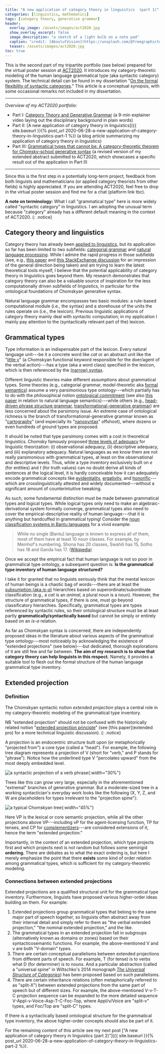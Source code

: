 ```yaml
---
title: "A new application of category theory in linguistics  (part 1)"
categories: [linguistics, mathematics]
tags: [category theory, generative grammar]
header:
  overlay_image: /assets/images/act2020.jpg
  show_overlay_excerpt: false
  image_description: "a sketch of a light bulb on a note pad"
  caption: "credit: [AbsolutVision](https://unsplash.com/@freegraphictoday?utm_source=unsplash&utm_medium=referral&utm_content=creditCopyText) on [Unsplash](https://unsplash.com/s/photos/idea?utm_source=unsplash&utm_medium=referral&utm_content=creditCopyText))"
  teaser: /assets/images/act2020.jpg
toc: true
---
```


This is the second part of my tripartite portfolio (see below) prepared for the virtual poster session at [ACT2020](https://act2020.mit.edu). It introduces my category-theoretic modeling of the human language grammatical type (aka syntactic category) system. The technical detail can be found in my dissertation "[On the formal flexibility of syntactic categories](https://www.repository.cam.ac.uk/handle/1810/297789)." This article is a conceptual synopsis, with some occasional remarks not included in my dissertation.

***
*Overview of my ACT2020 portfolio:*
- Part I: [Category Theory and Generative Grammar](https://www.youtube.com/watch?v=dzEPH8K4CaQ&t=10s) (a 9-min explainer video laying out the disciplinary background in plain words)
- Part II: [A new application of category theory in linguistics]({{ site.baseurl }}{% post_url 2020-06-28-a-new-application-of-category-theory-in-linguistics-part-1 %}) (a blog article summarizing my application of category theory in linguistics)
- Part III: [Grammatical types that cannot be: A category-theoretic theorem for Chomsky-school generative syntax](https://www.juliosong.com/doc/Song2020ACTabstract.pdf) (a revised version of my extended abstract submitted to ACT2020, which showcases a specific result out of the application in Part II)

***

Since this is the first step in a potentially long-term project, feedback from both linguists and mathematicians (or applied category theorists from other fields) is highly appreciated. If you are attending ACT2020, feel free to drop in the virtual poster session and find me for a chat (platform link tbc).

**A note on terminology:** What I call "grammatical type" here is more widely called "syntactic category" in linguistics. I am adopting the unusual term because "category" already has a different default meaning in the context of ACT2020.
{: .notice}

## Category theory and linguistics
Category theory has already been [applied to linguistics](https://golem.ph.utexas.edu/category/2018/02/linguistics_using_category_the.html), but its application so far has been limited to two subfields: [categorial grammar](https://en.wikipedia.org/wiki/Categorial_grammar) and [natural language processing](https://en.wikipedia.org/wiki/Natural_language_processing). While I admire the rapid progress in those subfields (see, e.g., [this paper](https://hal.archives-ouvertes.fr/hal-00936338/document) and [this StackExchange discussion](https://linguistics.stackexchange.com/questions/19134/how-is-category-theory-applied-in-linguistics) for an impression of the general direction being taken) and am trying to learn the latest theoretical tools myself, I believe that the potential applicability of category theory in linguistics goes beyond them. My research demonstrates that category theory can also be a valuable source of inspiration for the less computationally driven subfields of linguistics, in particular for the ontological foundations of Chomskyan generative syntax.

Natural language grammar encompasses two basic modules: a rule-based computational module (i.e., the syntax) and a storehouse of the units the rules operate on (i.e., the lexicon). Previous linguistic applications of category theory mainly deal with syntactic computation; in my application I mainly pay attention to the (syntactically relevant part of the) lexicon.

## Grammatical types
Type information is an indispensable part of the lexicon. Every natural language unit---be it a concrete word like *cat* or an abstract unit like the "[little v](https://www.reddit.com/r/linguistics/comments/2nk891/whats_littlev_or_vp_also_could_someone_give_me/)" (a Chomskyan functional keyword responsible for the doer/agent of the verbal action)---has a type (aka a word class) specified in the lexicon, which is then referenced by the [(narrow) syntax](http://linguistforum.com/morphosyntax/narrow-syntax/?PHPSESSID=pobsr3r9qdt90mcl736p56grr7).

Different linguistic theories make different assumptions about grammatical types. Some theories (e.g., categorial grammar, model-theoretic aka [formal semantics](https://en.wikipedia.org/wiki/Formal_semantics_(linguistics))) assume a very parsimonious type ontology---which partially has to do with the philosophical notion [ontological commitment](https://en.wikipedia.org/wiki/Ontological_commitment) (see also [this paper](https://arxiv.org/pdf/0708.2303.pdf) in relation to natural language semantics)---while others (e.g., [head-driven phrase structure grammar](https://en.wikipedia.org/wiki/Head-driven_phrase_structure_grammar), [transformational-generative grammar](https://en.wikipedia.org/wiki/Transformational_grammar)) are less concerned about the parsimony issue. An extreme case of ontological richness is the branch of transformational-generative grammar known as "[cartography](https://en.wikipedia.org/wiki/Cartographic_syntax)" (and especially its "[nanosyntax](https://en.wikipedia.org/wiki/Nanosyntax)" offshoot), where dozens or even hundreds of ground types are proposed.

It should be noted that type parsimony comes with a cost in theoretical linguistics. Chomsky famously proposed [three levels of adequacy](https://en.wikipedia.org/wiki/Levels_of_adequacy) for linguistic theorization: (i) observational adequacy, (ii) descriptive adequacy, and (iii) explanatory adequacy. Natural languages as we know them are not really parsimonious with grammatical types, at least on the observational and descriptive levels. Thus, while a type inventory exclusively built on $e$ (for entities) and $t$ (for truth values) can no doubt derive all kinds of sentences at the logical level, it is hardly conceivable how it can adequately encode grammatical concepts like [evidentiality](https://en.wikipedia.org/wiki/Evidentiality), [ergativity](https://en.wikipedia.org/wiki/Ergative–absolutive_alignment), and [honorific](https://en.wikipedia.org/wiki/Honorific)---which are crosslinguistically attested and widely documented---without a significant amount of counterintuitive tweaking.

As such, some fundamental distinction must be made between grammatical types and logical types. While logical types only need to make an algebraic-derivational system formally converge, grammatical types also need to cover the empirical-descriptive reality of human language---that it is anything but handcuffed in grammatical typing! Consider the [noun classification systems in Bantu languages](https://en.wikipedia.org/wiki/Noun_class#Bantu_languages) for a vivid example:

> While no single [Bantu] language is known to express all of them, most of them have at least 10 noun classes. For example, by Meinhof's numbering, Shona has 20 classes, Swahili has 15, Sotho has 18 and Ganda has 17. ([Wikipedia](https://en.wikipedia.org/wiki/Noun_class#Bantu_languages))

Once we accept the empirical fact that human language is not so poor in grammatical type ontology, a subsequent question is: **Is the grammatical type inventory of human language structured?**

I take it for granted that no linguists seriously think that the mental lexicon of human beings is a chaotic bag of words---there are at least the [subsumption (aka *is-a*)](https://en.wikipedia.org/wiki/Is-a) hierarchies based on superordinate/subordinate classification (e.g., a *cat* is an *animal*, a plural noun is a noun). However, the structure of grammatical types, if there is one, must go beyond classificatory hierarchies. Specifically, grammatical types are types referenced by syntactic rules, so their ontological structure must be at least partly **grammatically/syntactically based** but cannot be simply or entirely based on an *is-a* relation.

As far as Chomskyan syntax is concerned, there are independently proposed ideas in the literature about various aspects of the grammatical type ontology---most noticeably by acknowledging the existence of "extended projections" (see below)---but dedicated, thorough explorations of it are still few and far between. **The aim of my research is to show that category theory can help linguists in this respect.** Namely, it provides a suitable tool to flesh out the formal structure of the human language grammatical type inventory.

## Extended projection
### Definition
The Chomskyan syntactic notion *extended projection* plays a central role in my category-theoretic modeling of the grammatical type inventory.

NB "extended projection" should not be confused with the historically related notion "[extended projection principle](https://en.wikipedia.org/wiki/Extended_projection_principle)" (see [this paper](extended pro) for a more technical linguistic discussion).
{: .notice}

A *projection* is an endocentric structure built upon (or metaphorically "projected from") a core type (called a "head"). For example, the following tree diagram represents a projection of V (short for "verb," and P stands for "phrase"). Notice how the underlined type V "percolates upward" from the most deeply embedded level.

![a syntactic projection of a verb phrase](/assets/images/syntactic-projection.png){:width="30%"}

Trees like this can grow very large, especially in the aforementioned "extremal" branches of generative grammar. But a moderate-sized tree in a working syntactician's everyday work looks like the following (X, Y, Z, and W are placeholders for types irrelevant to the "projection spine"):

![a typical Chomskyan tree](/assets/images/chomskyan-tree.png){:width="45%"}

Here VP is the lexical or core semantic projection, while all the other projections above VP---including vP for the agent-licensing function, TP for tenses, and CP for [complementizers](https://en.wikipedia.org/wiki/Complementizer)---are considered extensions of it, hence the term "extended projection."

Importantly, in the context of an extended projection, which type projects first and which projects next is not random but follows some semirigid **ordering.** There are debates as to what the exact ordering is, but here I merely emphasize the point that there **exists** some kind of order relation among grammatical types, which is sufficient for my category-theoretic modeling.

### Connections between extended projections
Extended projections are a qualified structural unit for the grammatical type inventory. Furthermore, linguists have proposed various higher-order ideas building on them. For example:

1. Extended projections group grammatical types that belong to the same major part of speech together, so linguists often abstract away from their internal detail and simply refer to them as "the verbal extended projection," "the nominal extended projection," and the like.
2. The grammatical types in an extended projection fall in subgroups (alternatively known as domains or zones) based on their syntacticosemantic functions. For example, the above-mentioned V and v are both "V-domain" types.
3. There are certain conceptual parallelisms between extended projections from different parts of speech. For example, T (for tense) is to verbs what D (for determiner) is to nouns. And a particular abstraction (called a "universal spine" in Wiltschko's 2014 monograph [*The Universal Structure of Categories*](https://books.google.co.jp/books/about/The_Universal_Structure_of_Categories.html?id=xYf2AwAAQBAJ&source=kp_book_description&redir_esc=y)) has been proposed based on such parallelisms.
4. There are certain inheritance relations (often metaphorically referred to as "split-X") between extended projections from the same part of speech but of different sizes. For example, the above-mentioned V-v-T-C projection sequence can be expanded to the more detailed sequence V-Appl-v-Voice-Asp-T-C-Foc-Top, where Appl/v/Voice are "split-v" types, and Foc/Top are "split-C" types.

If there is a syntactically based ontological structure for the grammatical type inventory, the above higher-order concepts should also be part of it.

For the remaining content of this article see my next post ["A new application of category theory in linguistics  (part 2)"]({{ site.baseurl }}{% post_url 2020-06-28-a-new-application-of-category-theory-in-linguistics-part-2 %}).
